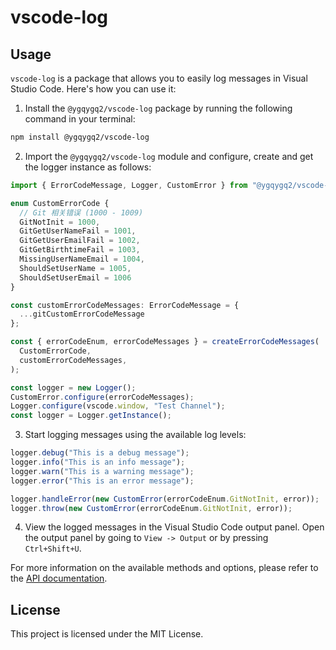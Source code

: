 # vscode-log

## Usage

`vscode-log` is a package that allows you to easily log messages in Visual Studio Code. Here's how you can use it:

1. Install the `@ygqygq2/vscode-log` package by running the following command in your terminal:

```bash
npm install @ygqygq2/vscode-log
```

2. Import the `@ygqygq2/vscode-log` module and configure, create and get the logger instance as follows:

```javascript
import { ErrorCodeMessage, Logger, CustomError } from "@ygqygq2/vscode-log";

enum CustomErrorCode {
  // Git 相关错误 (1000 - 1009)
  GitNotInit = 1000,
  GitGetUserNameFail = 1001,
  GitGetUserEmailFail = 1002,
  GitGetBirthtimeFail = 1003,
  MissingUserNameEmail = 1004,
  ShouldSetUserName = 1005,
  ShouldSetUserEmail = 1006
}

const customErrorCodeMessages: ErrorCodeMessage = {
  ...gitCustomErrorCodeMessage
};

const { errorCodeEnum, errorCodeMessages } = createErrorCodeMessages(
  CustomErrorCode,
  customErrorCodeMessages,
);

const logger = new Logger();
CustomError.configure(errorCodeMessages);
Logger.configure(vscode.window, "Test Channel");
const logger = Logger.getInstance();
```

3. Start logging messages using the available log levels:

```javascript
logger.debug("This is a debug message");
logger.info("This is an info message");
logger.warn("This is a warning message");
logger.error("This is an error message");

logger.handleError(new CustomError(errorCodeEnum.GitNotInit, error));
logger.throw(new CustomError(errorCodeEnum.GitNotInit, error));
```

4. View the logged messages in the Visual Studio Code output panel. Open the output panel by going to `View -> Output` or by pressing `Ctrl+Shift+U`.

For more information on the available methods and options, please refer to the [API documentation](https://github.com/ygqygq2/npm-packages/tree/main/packages/vscode-log/docs).

## License

This project is licensed under the MIT License.
